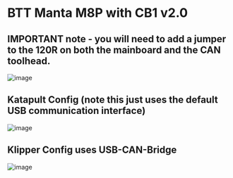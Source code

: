 # BTT Manta M8P with CB1 v2.0
## IMPORTANT note - you will need to add a jumper to the 120R on both the mainboard and the CAN toolhead.

![image](https://github.com/Esoterical/voron_canbus/assets/124253477/0520213a-e937-4f73-b9d6-f3b6beca9b11)



## Katapult Config (note this just uses the default USB communication interface)

![image](https://github.com/Esoterical/voron_canbus/assets/124253477/07794a65-0458-4f2a-9eab-35a356eb37ef)




## Klipper Config uses USB-CAN-Bridge

![image](https://github.com/Esoterical/voron_canbus/assets/124253477/eddbf66e-e417-4e9a-b31d-4df7a1e4e8c4)



